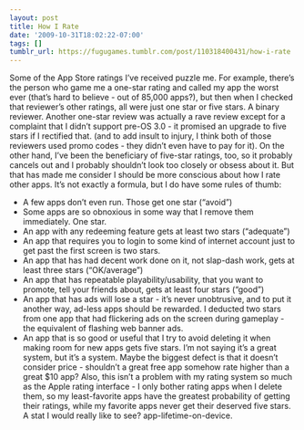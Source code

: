 ```yaml
---
layout: post
title: How I Rate
date: '2009-10-31T18:02:22-07:00'
tags: []
tumblr_url: https://fugugames.tumblr.com/post/110318400431/how-i-rate
---
```

Some of the App Store ratings I’ve received puzzle me. For example, there’s the person who game me a one-star rating and called my app the worst ever (that’s hard to believe - out of 85,000 apps?), but then when I checked that reviewer’s other ratings, all were just one star or five stars. A binary reviewer. Another one-star review was actually a rave review except for a complaint that I didn’t support pre-OS 3.0 - it promised an upgrade to five stars if I rectified that. (and to add insult to injury, I think both of those reviewers used promo codes - they didn’t even have to pay for it). On the other hand, I’ve been the beneficiary of five-star ratings, too, so it probably cancels out and I probably shouldn’t look too closely or obsess about it. But that has made me consider I should be more conscious about how I rate other apps. It’s not exactly a formula, but I do have some rules of thumb:

- A few apps don’t even run. Those get one star (“avoid”)
- Some apps are so obnoxious in some way that I remove them immediately. One star.
- An app with any redeeming feature gets at least two stars (“adequate”)
- An app that requires you to login to some kind of internet account just to get past the first screen is two stars.
- An app that has had decent work done on it, not slap-dash work, gets at least three stars (“OK/average”)
- An app that has repeatable playability/usability, that you want to promote, tell your friends about, gets at least four stars (“good”)
- An app that has ads will lose a star - it’s never unobtrusive, and to put it another way, ad-less apps should be rewarded. I deducted two stars from one app that had flickering ads on the screen during gameplay - the equivalent of flashing web banner ads.
- An app that is so good or useful that I try to avoid deleting it when making room for new apps gets five stars.
I’m not saying it’s a great system, but it’s a system. Maybe the biggest defect is that it doesn’t consider price - shouldn’t a great free app somehow rate higher than a great $10 app? Also, this isn’t a problem with my rating system so much as the Apple rating interface - I only bother rating apps when I delete them, so my least-favorite apps have the greatest probability of getting their ratings, while my favorite apps never get their deserved five stars. A stat I would really like to see? app-lifetime-on-device.
